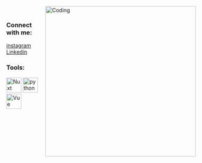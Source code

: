 <img align="right" alt="Coding" width="400" src="https://cdn.dribbble.com/users/1162077/screenshots/3848914/programmer.gif">
<br>
<p align="left">
<h3 align="left">Connect with me:</h3>

<a href = "https://www.instagram.com/mmsaditya/?hl=id">instagram</a><br>
<a href = "https://www.linkedin.com/in/aditya-marzuk-8603771a1/">Linkedin</a>
</p>

<h3 align="left">Tools:</h3>
<div align="left" border="2px solid red"> 
  
<img src="https://upload.wikimedia.org/wikipedia/commons/thumb/a/ae/Nuxt_logo.svg/2560px-Nuxt_logo.svg.png" alt="Nuxt" width="40" height="40" /> 
<img src="https://assets.stickpng.com/images/62a74f85223343fbc2207d05.png" alt="python" width="40" height="40" /> 
<img src="https://avatars.githubusercontent.com/u/6128107?s=280&v=4" alt="Vue" width="40" height="40" /> 

</div>

